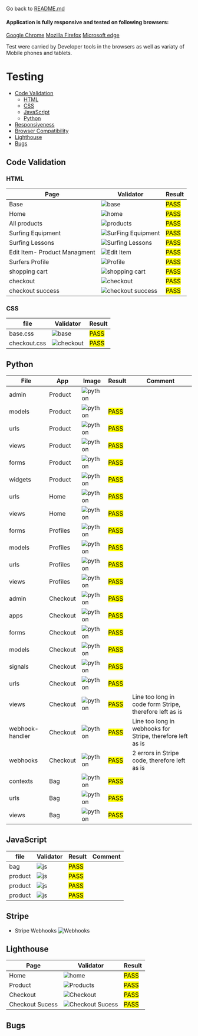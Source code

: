 Go back to [README.md](/README.md)

#### Application is fully responsive and tested on following browsers: 
[Google Chrome](https://www.google.com/intl/en_ie/chrome/)
[Mozilla Firefox](https://www.mozilla.org/en-GB/firefox/new/)
[Microsoft edge](https://www.microsoft.com/en-gb/edge/welcome?form=MA13FJ)

Test were carried by Developer tools in the browsers as well as variaty of Mobile phones and tablets.

# Testing
- [Code Validation](#code-validation)
    - [HTML](#html)
    - [CSS](#css)
    - [JavaScript](#JavaScript)
    - [Python](#python)
- [Responsiveness](#Responsiveness)
- [Browser Compatibility](#browser-compatibility)
- [Lighthouse](#Lighthouse)
- [Bugs](#bugs)

## Code Validation
### HTML

|Page|Validator|Result|
| --- | --- | --- |
| Base |![base](testing-img/base.png) | <mark>PASS<mark> |
| Home |![home](testing-img/home.png) | <mark>PASS<mark> |
| All products |![products](testing-img/products.png) | <mark>PASS<mark> |
| Surfing Equipment |![SurFing Equipment](testing-img/surfing-equipment.png) | <mark>PASS<mark> |
| Surfing Lessons |![Surfing Lessons](testing-img/lessons.png) | <mark>PASS<mark> |
| Edit Item- Product Managment |![Edit Item](testing-img/product-managment.png) | <mark>PASS<mark> |
| Surfers Profile |![Profile](testing-img/surfers-profile.png) | <mark>PASS<mark> |
| shopping cart |![shopping cart](testing-img/bag.png) | <mark>PASS<mark> |
| checkout |![checkout](testing-img/checkout.png) | <mark>PASS<mark> |
| checkout success |![checkout success](testing-img/checkout-success.png) | <mark>PASS<mark> |


### CSS
|file|Validator|Result|
| --- | --- | --- |
| base.css |![base](testing-img/basecss-validator.png) | <mark>PASS<mark> |
| checkout.css |![checkout](testing-img/checkoutcss-validator.png) | <mark>PASS<mark> |

## Python

|File|App|Image|Result|Comment|
| --- |----| --- | --- |----|
| admin | Product |![python](testing-img/admin-product.png) | <mark><mark> ||
| models | Product |![python](testing-img/product-models.png) | <mark>PASS<mark> ||
| urls | Product |![python](testing-img/product-urls.png) | <mark>PASS<mark> ||
| views | Product |![python](testing-img/product-views.png) | <mark>PASS<mark> ||
| forms | Product |![python](testing-img/product-forms.png) | <mark>PASS<mark> ||
| widgets | Product |![python](testing-img/product-widgets.png) | <mark>PASS<mark> ||
| urls | Home |![python](testing-img/product-urls.png) | <mark>PASS<mark> ||
| views | Home |![python](testing-img/product-views.png) | <mark>PASS<mark> ||
| forms | Profiles |![python](testing-img/profile-forms.png) | <mark>PASS<mark> ||
| models | Profiles |![python](testing-img/profiles-models.png) | <mark>PASS<mark> ||
| urls | Profiles |![python](testing-img/profiles-urls.png) | <mark>PASS<mark> ||
| views | Profiles |![python](testing-img/profiles-views.png) | <mark>PASS<mark> ||
| admin | Checkout |![python](testing-img/checkout-admin.png) | <mark>PASS<mark> ||
| apps | Checkout |![python](testing-img/checkout-apps.png) | <mark>PASS<mark> ||
| forms | Checkout |![python](testing-img/checkout-forms.png) | <mark>PASS<mark> ||
| models | Checkout |![python](testing-img/checkout-models.png) | <mark>PASS<mark> ||
| signals | Checkout |![python](testing-img/checkout-signals.png) | <mark>PASS<mark> ||
| urls | Checkout |![python](testing-img/checkout-urls.png) | <mark>PASS<mark> ||
| views | Checkout |![python](testing-img/checkout-views.png) | <mark>PASS<mark> |Line too long in code form Stripe, therefore left as is|
| webhook-handler | Checkout |![python](testing-img/checkout-webhook-handler.png) | <mark>PASS<mark> |Line too long in webhooks for Stripe, therefore left as is|
| webhooks | Checkout |![python](testing-img/checkout-webhooks.png) | <mark>PASS<mark> |2 errors in Stripe code, therefore left as is|
| contexts| Bag |![python](testing-img/bag-contexts.png) | <mark>PASS<mark> ||
| urls | Bag |![python](testing-img/bag-urls.png)| <mark>PASS<mark> ||
| views | Bag |![python](testing-img/bag-views.png)| <mark>PASS<mark> ||

## JavaScript
|file|Validator|Result|Comment|
| --- | --- | --- |----|
| bag |![js](testing-img/js-bag.png) | <mark>PASS<mark> ||
| product |![js](testing-img/js-add-product.png) | <mark>PASS<mark> ||
| product |![js](testing-img/js-edit-item.png) | <mark>PASS<mark> ||
| product |![js](testing-img/js-surfing-equipment.png) | <mark>PASS<mark> ||

## Stripe

- Stripe Webhooks
![Webhooks](testing-img/stripe-webhook-test.png)

## Lighthouse

|Page|Validator|Result|
| --- | --- | --- |
| Home |![home](testing-img/light-homepage.png) | <mark>PASS<mark> |
| Product |![Products](testing-img/light-shop.png) | <mark>PASS<mark> |
| Checkout |![Checkout](testing-img/light-checkout.png) | <mark>PASS<mark> |
| Checkout Sucess |![Checkout Sucess](testing-img/light-checkout-success.png) | <mark>PASS<mark> |

## Bugs

